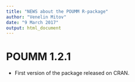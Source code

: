 ```yaml
---
title: "NEWS about the POUMM R-package"
author: "Venelin Mitov"
date: "9 March 2017"
output: html_document
---
```


# POUMM 1.2.1
* First version of the package released on CRAN.
